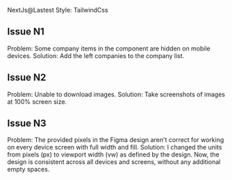NextJs@Lastest
Style: TailwindCss

## Issue N1

Problem: Some company items in the component are hidden on mobile devices.
Solution: Add the left companies to the company list.

## Issue N2

Problem: Unable to download images.
Solution: Take screenshots of images at 100% screen size.

## Issue N3

Problem: The provided pixels in the Figma design aren't correct for working on every device screen with full width and fill.
Solution: I changed the units from pixels (px) to viewport width (vw) as defined by the design. Now, the design is consistent across all devices and screens, without any additional empty spaces.
